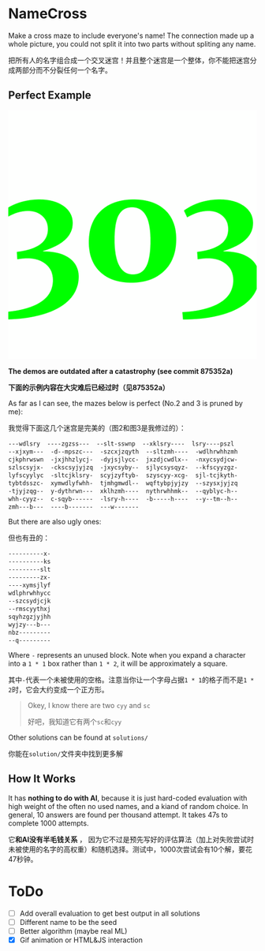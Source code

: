 # NameCross
Make a cross maze to include everyone's name! The connection made up a whole picture, you could not split it into two parts without spliting any name.

把所有人的名字组合成一个交叉迷宫！并且整个迷宫是一个整体，你不能把迷宫分成两部分而不分裂任何一个名字。

## Perfect Example

![Demo](https://github.com/AllanChain/NameCross/raw/master/demo.gif)

**The demos are outdated after a catastrophy (see commit 875352a)**

**下面的示例内容在大灾难后已经过时（见875352a）**

As far as I can see, the mazes below is perfect (No.2 and 3 is pruned by me):

我觉得下面这几个迷宫是完美的（图2和图3是我修过的）：

```
---wdlsry  ----zgzss---  --slt-sswnp  --xklsry----  lsry----pszl
--xjxym---  -d--mpszc---  -szcxjzqyth  --sltzmh----  -wdlhrwhhzmh
cjkphrwswn  -jxjhhzlycj-  -dyjsjlycc-  jxzdjcwdlx--  -nxycsydjcw-
szlscsyjx-  -ckscsyjyjzq  -jxycsyby--  sjlycsysqyz-  --kfscyyzgz-
lyfscyylyc  -sltcjklsry-  scyjzyftyb-  szyscyy-xcg-  sjl-tcjkyth-
tybtdsszc-  xymwdlyfwhh-  tjmhgmwdl--  wqftybpjyjzy  --szysxjyjzq
-tjyjzqg--  y-dythrwn---  xklhzmh----  nythrwhhmk--  --qyblyc-h--
whh-cyyz--  c-sqyb------  -lsry-h----  -b-----h----  --y--tm--h--
zmh---b---  ----b-------  ---w-------
```

But there are also ugly ones:

但也有丑的：

```
----------x-
----------ks
---------slt
---------zx-
----xymsjlyf
wdlphrwhhycc
--szcsydjcjk
--rmscyythxj
sqyhzgzjyjhh
wyjzy---b---
nbz---------
--q---------
```

Where `-` represents an unused block. Note when you expand a character into a `1 * 1` box rather than `1 * 2`, it will be approximately a square.

其中`-`代表一个未被使用的空格。注意当你让一个字母占据`1 * 1`的格子而不是`1 * 2`时，它会大约变成一个正方形。

> Okey, I know there are two `cyy` and `sc`
> 
> 好吧，我知道它有两个`sc`和`cyy`

Other solutions can be found at `solutions/`

你能在`solution/`文件夹中找到更多解

## How It Works

It has **nothing to do with AI**, because it is just hard-coded evaluation with high weight of the often no used names, and a kiand of random choice. In general, 10 answers are found per thousand attempt. It takes 47s to complete 1000 attempts.

它**和AI没有半毛钱关系** ， 因为它不过是预先写好的评估算法（加上对失败尝试时未被使用的名字的高权重）和随机选择。测试中，1000次尝试会有10个解，要花47秒钟。

# ToDo

- [ ] Add overall evaluation to get best output in all solutions
- [ ] Different name to be the seed
- [ ] Better algorithm (maybe real ML)
- [X] Gif animation or HTML&JS interaction
